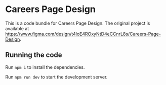 
  # Careers Page Design

  This is a code bundle for Careers Page Design. The original project is available at https://www.figma.com/design/t4loE4ROxyNtD4eCCnrL8s/Careers-Page-Design.

  ## Running the code

  Run `npm i` to install the dependencies.

  Run `npm run dev` to start the development server.
  